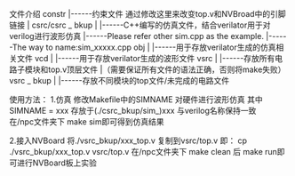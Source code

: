 文件介绍
constr
|------约束文件 通过修改这里来改变top.v和NVBroad中的引脚链接
|
csrc/csrc _ bkup
|
|------C++编写的仿真文件，结合verilator用于对verilog进行波形仿真
|------Please refer other sim.cpp as the example.
|------The way to name:sim_xxxxx.cpp
obj
|
|------用于存放verilator生成的仿真相关文件
vcd
|
|------用于存放verilator生成的波形文件
vsrc
|
|------存放所有电路子模块和top.v顶层文件
|（需要保证所有文件的语法正确，否则将make失败）
vsrc _ bkup
|
|------存放不同模块的top文件/未完成的电路文件

使用方法：
1.仿真
	修改Makefile中的SIMNAME 对硬件进行波形仿真
	其中SIMNAME = xxx    存放于(./csrc_bkup/sim_)xxx 与verilog名称保持一致	
	在/npc文件夹下 make sim即可得到仿真结果

2.接入NVBoard
	将./vsrc_bkup/xxx_top.v 复制到vsrc/top.v
	即： cp ./vsrc_bkup/xxx_top.v vsrc/top.v
	在/npc文件夹下 make clean 后 make run即可进行NVBoard板上实验
